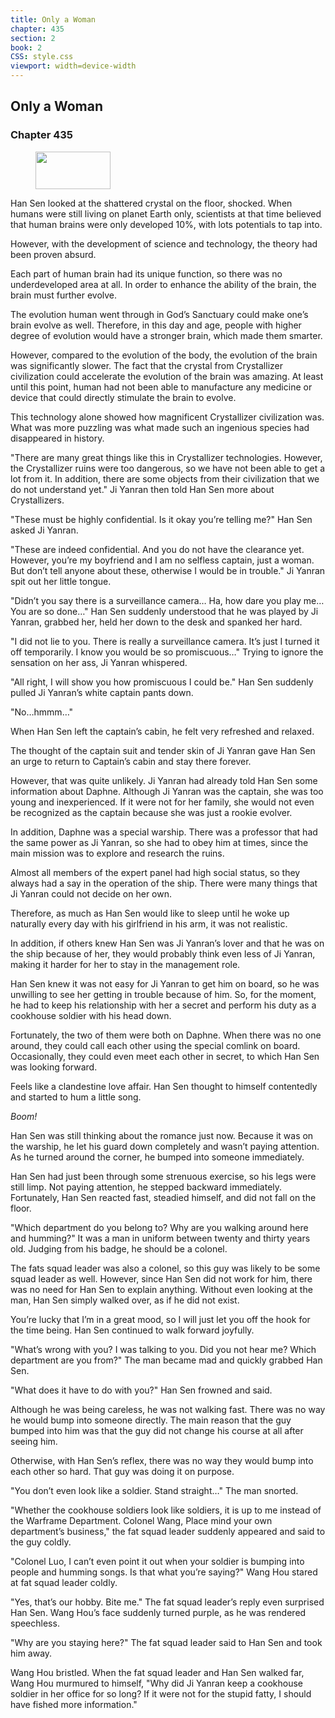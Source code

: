 ```yaml
---
title: Only a Woman
chapter: 435
section: 2
book: 2
CSS: style.css
viewport: width=device-width
---
```


## Only a Woman

### Chapter 435

<figure>
	<img src="../Images/gem.gif" alt="" id="gem" width="120" height="60" />
</figure>

Han Sen looked at the shattered crystal on the floor, shocked. When humans were still living on planet Earth only, scientists at that time believed that human brains were only developed 10%, with lots potentials to tap into.

However, with the development of science and technology, the theory had been proven absurd.

Each part of human brain had its unique function, so there was no underdeveloped area at all. In order to enhance the ability of the brain, the brain must further evolve.

The evolution human went through in God’s Sanctuary could make one’s brain evolve as well. Therefore, in this day and age, people with higher degree of evolution would have a stronger brain, which made them smarter.

However, compared to the evolution of the body, the evolution of the brain was significantly slower. The fact that the crystal from Crystallizer civilization could accelerate the evolution of the brain was amazing. At least until this point, human had not been able to manufacture any medicine or device that could directly stimulate the brain to evolve.

This technology alone showed how magnificent Crystallizer civilization was. What was more puzzling was what made such an ingenious species had disappeared in history.

"There are many great things like this in Crystallizer technologies. However, the Crystallizer ruins were too dangerous, so we have not been able to get a lot from it. In addition, there are some objects from their civilization that we do not understand yet." Ji Yanran then told Han Sen more about Crystallizers.

"These must be highly confidential. Is it okay you’re telling me?" Han Sen asked Ji Yanran.

"These are indeed confidential. And you do not have the clearance yet. However, you’re my boyfriend and I am no selfless captain, just a woman. But don’t tell anyone about these, otherwise I would be in trouble." Ji Yanran spit out her little tongue.

"Didn’t you say there is a surveillance camera… Ha, how dare you play me… You are so done…" Han Sen suddenly understood that he was played by Ji Yanran, grabbed her, held her down to the desk and spanked her hard.

"I did not lie to you. There is really a surveillance camera. It’s just I turned it off temporarily. I know you would be so promiscuous…" Trying to ignore the sensation on her ass, Ji Yanran whispered.

"All right, I will show you how promiscuous I could be." Han Sen suddenly pulled Ji Yanran’s white captain pants down.

"No…hmmm…"

When Han Sen left the captain’s cabin, he felt very refreshed and relaxed.

The thought of the captain suit and tender skin of Ji Yanran gave Han Sen an urge to return to Captain’s cabin and stay there forever.

However, that was quite unlikely. Ji Yanran had already told Han Sen some information about Daphne. Although Ji Yanran was the captain, she was too young and inexperienced. If it were not for her family, she would not even be recognized as the captain because she was just a rookie evolver.

In addition, Daphne was a special warship. There was a professor that had the same power as Ji Yanran, so she had to obey him at times, since the main mission was to explore and research the ruins.

Almost all members of the expert panel had high social status, so they always had a say in the operation of the ship. There were many things that Ji Yanran could not decide on her own.

Therefore, as much as Han Sen would like to sleep until he woke up naturally every day with his girlfriend in his arm, it was not realistic.

In addition, if others knew Han Sen was Ji Yanran’s lover and that he was on the ship because of her, they would probably think even less of Ji Yanran, making it harder for her to stay in the management role.

Han Sen knew it was not easy for Ji Yanran to get him on board, so he was unwilling to see her getting in trouble because of him. So, for the moment, he had to keep his relationship with her a secret and perform his duty as a cookhouse soldier with his head down.

Fortunately, the two of them were both on Daphne. When there was no one around, they could call each other using the special comlink on board. Occasionally, they could even meet each other in secret, to which Han Sen was looking forward.

Feels like a clandestine love affair. Han Sen thought to himself contentedly and started to hum a little song.

*Boom!*

Han Sen was still thinking about the romance just now. Because it was on the warship, he let his guard down completely and wasn’t paying attention. As he turned around the corner, he bumped into someone immediately.

Han Sen had just been through some strenuous exercise, so his legs were still limp. Not paying attention, he stepped backward immediately. Fortunately, Han Sen reacted fast, steadied himself, and did not fall on the floor.

"Which department do you belong to? Why are you walking around here and humming?" It was a man in uniform between twenty and thirty years old. Judging from his badge, he should be a colonel.

The fats squad leader was also a colonel, so this guy was likely to be some squad leader as well. However, since Han Sen did not work for him, there was no need for Han Sen to explain anything. Without even looking at the man, Han Sen simply walked over, as if he did not exist.

You’re lucky that I’m in a great mood, so I will just let you off the hook for the time being. Han Sen continued to walk forward joyfully.

"What’s wrong with you? I was talking to you. Did you not hear me? Which department are you from?" The man became mad and quickly grabbed Han Sen.

"What does it have to do with you?" Han Sen frowned and said.

Although he was being careless, he was not walking fast. There was no way he would bump into someone directly. The main reason that the guy bumped into him was that the guy did not change his course at all after seeing him.

Otherwise, with Han Sen’s reflex, there was no way they would bump into each other so hard. That guy was doing it on purpose.

"You don’t even look like a soldier. Stand straight…" The man snorted.

"Whether the cookhouse soldiers look like soldiers, it is up to me instead of the Warframe Department. Colonel Wang, Place mind your own department’s business," the fat squad leader suddenly appeared and said to the guy coldly.

"Colonel Luo, I can’t even point it out when your soldier is bumping into people and humming songs. Is that what you’re saying?" Wang Hou stared at fat squad leader coldly.

"Yes, that’s our hobby. Bite me." The fat squad leader’s reply even surprised Han Sen. Wang Hou’s face suddenly turned purple, as he was rendered speechless.

"Why are you staying here?" The fat squad leader said to Han Sen and took him away.

Wang Hou bristled. When the fat squad leader and Han Sen walked far, Wang Hou murmured to himself, "Why did Ji Yanran keep a cookhouse soldier in her office for so long? If it were not for the stupid fatty, I should have fished more information."